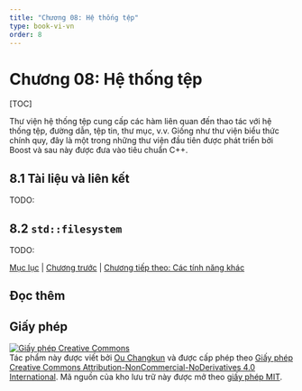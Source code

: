 ```yaml
---
title: "Chương 08: Hệ thống tệp"
type: book-vi-vn
order: 8
---
```


# Chương 08: Hệ thống tệp

[TOC]

Thư viện hệ thống tệp cung cấp các hàm liên quan đến thao tác với hệ thống tệp,
đường dẫn, tệp tin, thư mục, v.v. Giống như thư viện biểu thức chính quy,
đây là một trong những thư viện đầu tiên được phát triển bởi Boost
và sau này được đưa vào tiêu chuẩn C++.

## 8.1 Tài liệu và liên kết

TODO:

## 8.2 `std::filesystem`

TODO:

[Mục lục](./toc.md) | [Chương trước](./07-thread.md) | [Chương tiếp theo: Các tính năng khác](./09-others.md)

## Đọc thêm

## Giấy phép

<a rel="license" href="https://creativecommons.org/licenses/by-nc-nd/4.0/"><img alt="Giấy phép Creative Commons" style="border-width:0" src="https://i.creativecommons.org/l/by-nc-nd/4.0/88x31.png" /></a><br />Tác phẩm này được viết bởi [Ou Changkun](https://changkun.de) và được cấp phép theo <a rel="license" href="https://creativecommons.org/licenses/by-nc-nd/4.0/">Giấy phép Creative Commons Attribution-NonCommercial-NoDerivatives 4.0 International</a>. Mã nguồn của kho lưu trữ này được mở theo [giấy phép MIT](../../LICENSE).


